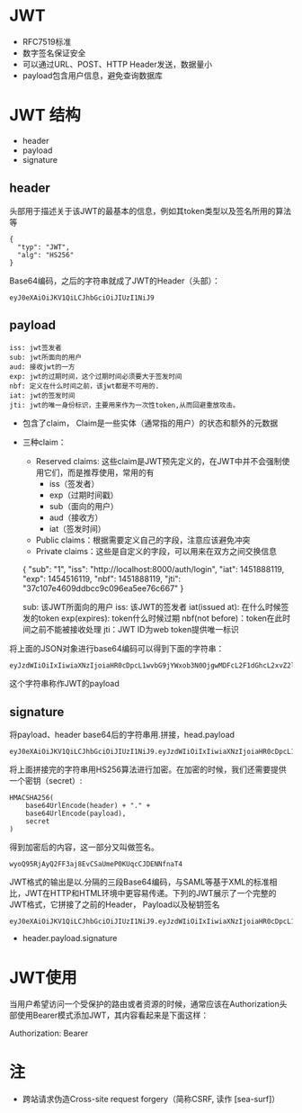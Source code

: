 
# JWT
* RFC7519标准
* 数字签名保证安全
* 可以通过URL、POST、HTTP Header发送，数据量小
* payload包含用户信息，避免查询数据库

# JWT 结构
* header
* payload
* signature

## header

头部用于描述关于该JWT的最基本的信息，例如其token类型以及签名所用的算法等

	{
	  "typ": "JWT",
	  "alg": "HS256"
	}

Base64编码，之后的字符串就成了JWT的Header（头部）：

	eyJ0eXAiOiJKV1QiLCJhbGciOiJIUzI1NiJ9

## payload

```
iss: jwt签发者
sub: jwt所面向的用户
aud: 接收jwt的一方
exp: jwt的过期时间，这个过期时间必须要大于签发时间
nbf: 定义在什么时间之前，该jwt都是不可用的.
iat: jwt的签发时间
jti: jwt的唯一身份标识，主要用来作为一次性token,从而回避重放攻击。
```



* 包含了claim， Claim是一些实体（通常指的用户）的状态和额外的元数据

* 三种claim：
  * Reserved claims: 这些claim是JWT预先定义的，在JWT中并不会强制使用它们，而是推荐使用，常用的有 
  	* iss（签发者）
  	* exp（过期时间戳）
  	* sub（面向的用户）
  	* aud（接收方）
  	* iat（签发时间）
  * Public claims：根据需要定义自己的字段，注意应该避免冲突
  * Private claims：这些是自定义的字段，可以用来在双方之间交换信息


  {
      "sub": "1",
      "iss": "http://localhost:8000/auth/login",
      "iat": 1451888119,
      "exp": 1454516119,
      "nbf": 1451888119,
      "jti": "37c107e4609ddbcc9c096ea5ee76c667"
  }

  sub: 该JWT所面向的用户
  iss: 该JWT的签发者
  iat(issued at): 在什么时候签发的token
  exp(expires): token什么时候过期
  nbf(not before)：token在此时间之前不能被接收处理
  jti：JWT ID为web token提供唯一标识

将上面的JSON对象进行base64编码可以得到下面的字符串：

	eyJzdWIiOiIxIiwiaXNzIjoiaHR0cDpcL1wvbG9jYWxob3N0OjgwMDFcL2F1dGhcL2xvZ2luIiwiaWF0IjoxNDUxODg4MTE5LCJleHAiOjE0NTQ1MTYxMTksIm5iZiI6MTQ1MTg4ODExOSwianRpIjoiMzdjMTA3ZTQ2MDlkZGJjYzljMDk2ZWE1ZWU3NmM2NjcifQ

这个字符串称作JWT的payload

## signature

将payload、header base64后的字符串用.拼接，head.payload

	eyJ0eXAiOiJKV1QiLCJhbGciOiJIUzI1NiJ9.eyJzdWIiOiIxIiwiaXNzIjoiaHR0cDpcL1wvbG9jYWxob3N0OjgwMDFcL2F1dGhcL2xvZ2luIiwiaWF0IjoxNDUxODg4MTE5LCJleHAiOjE0NTQ1MTYxMTksIm5iZiI6MTQ1MTg4ODExOSwianRpIjoiMzdjMTA3ZTQ2MDlkZGJjYzljMDk2ZWE1ZWU3NmM2NjcifQ

将上面拼接完的字符串用HS256算法进行加密。在加密的时候，我们还需要提供一个密钥（secret）:

	HMACSHA256(
	    base64UrlEncode(header) + "." +
	    base64UrlEncode(payload),
	    secret
	)

得到加密后的内容，这一部分又叫做签名。

	wyoQ95RjAyQ2FF3aj8EvCSaUmeP0KUqcCJDENNfnaT4

JWT格式的输出是以.分隔的三段Base64编码，与SAML等基于XML的标准相比，JWT在HTTP和HTML环境中更容易传递。下列的JWT展示了一个完整的JWT格式，它拼接了之前的Header， Payload以及秘钥签名

	eyJ0eXAiOiJKV1QiLCJhbGciOiJIUzI1NiJ9.eyJzdWIiOiIxIiwiaXNzIjoiaHR0cDpcL1wvbG9jYWxob3N0OjgwMDFcL2F1dGhcL2xvZ2luIiwiaWF0IjoxNDUxODg4MTE5LCJleHAiOjE0NTQ1MTYxMTksIm5iZiI6MTQ1MTg4ODExOSwianRpIjoiMzdjMTA3ZTQ2MDlkZGJjYzljMDk2ZWE1ZWU3NmM2NjcifQ.wyoQ95RjAyQ2FF3aj8EvCSaUmeP0KUqcCJDENNfnaT4


* header.payload.signature

# JWT使用

当用户希望访问一个受保护的路由或者资源的时候，通常应该在Authorization头部使用Bearer模式添加JWT，其内容看起来是下面这样：

Authorization: Bearer <token>


# 注

* 跨站请求伪造Cross-site request forgery（简称CSRF, 读作 [sea-surf]）